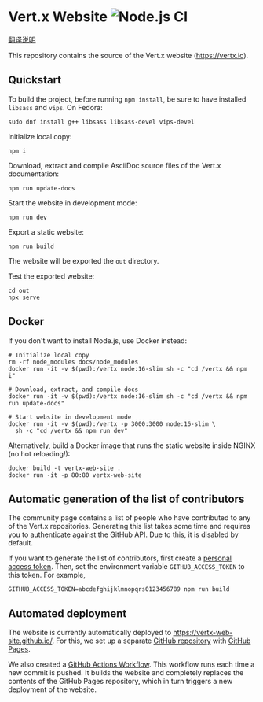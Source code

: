 # Vert.x Website ![Node.js CI](https://github.com/vertx-web-site/vertx-web-site/workflows/Node.js%20CI/badge.svg)

[翻译说明](./README.zh-CN.md)

This repository contains the source of the Vert.x website (https://vertx.io).

## Quickstart

To build the project, before running `npm install`, be sure to have installed `libsass` and `vips`.
On Fedora:

```
sudo dnf install g++ libsass libsass-devel vips-devel
```

Initialize local copy:

    npm i

Download, extract and compile AsciiDoc source files of the Vert.x documentation:

    npm run update-docs

Start the website in development mode:

    npm run dev

Export a static website:

    npm run build

The website will be exported the `out` directory.

Test the exported website:

    cd out
    npx serve

## Docker

If you don't want to install Node.js, use Docker instead:

```
# Initialize local copy
rm -rf node_modules docs/node_modules
docker run -it -v $(pwd):/vertx node:16-slim sh -c "cd /vertx && npm i"

# Download, extract, and compile docs
docker run -it -v $(pwd):/vertx node:16-slim sh -c "cd /vertx && npm run update-docs"

# Start website in development mode
docker run -it -v $(pwd):/vertx -p 3000:3000 node:16-slim \
  sh -c "cd /vertx && npm run dev"
```

Alternatively, build a Docker image that runs the static website inside NGINX
(no hot reloading!):

    docker build -t vertx-web-site .
    docker run -it -p 80:80 vertx-web-site

## Automatic generation of the list of contributors

The community page contains a list of people who have contributed to any of the
Vert.x repositories. Generating this list takes some time and requires you to
authenticate against the GitHub API. Due to this, it is disabled by default.

If you want to generate the list of contributors, first create a
[personal access token](https://github.com/settings/tokens). Then, set the
environment variable `GITHUB_ACCESS_TOKEN` to this token. For example,

    GITHUB_ACCESS_TOKEN=abcdefghijklmnopqrs0123456789 npm run build

## Automated deployment

The website is currently automatically deployed to https://vertx-web-site.github.io/.
For this, we set up a separate [GitHub repository](https://github.com/vertx-web-site/vertx-web-site.github.io)
with [GitHub Pages](https://pages.github.com/).

We also created a [GitHub Actions Workflow](https://github.com/vertx-web-site/vertx-web-site/actions).
This workflow runs each time a new commit is pushed. It builds the website and completely
replaces the contents of the GitHub Pages repository, which in turn triggers a new
deployment of the website.
